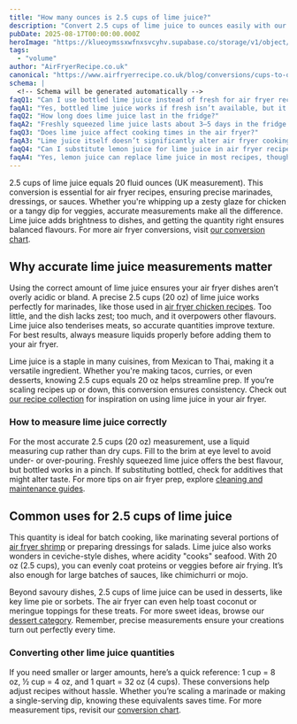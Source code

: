 ```yaml
---
title: "How many ounces is 2.5 cups of lime juice?"
description: "Convert 2.5 cups of lime juice to ounces easily with our precise UK measurement guide for perfect air fryer recipes."
pubDate: 2025-08-17T00:00:00.000Z
heroImage: "https://klueoymssxwfnxsvcyhv.supabase.co/storage/v1/object/public/Shmucket/how-many-ounces-is-2-5-cups-of-lime-juice.webp"
tags:
  - "volume"
author: "AirFryerRecipe.co.uk"
canonical: "https://www.airfryerrecipe.co.uk/blog/conversions/cups-to-ounces/how-many-ounces-is-2-5-cups-of-lime-juice"
schema: |
  <!-- Schema will be generated automatically -->
faqQ1: "Can I use bottled lime juice instead of fresh for air fryer recipes?"
faqA1: "Yes, bottled lime juice works if fresh isn’t available, but it may have a slightly different flavour due to preservatives. For the best results in air fryer recipes, fresh lime juice is preferred for its bright, natural taste. If using bottled, check the label to ensure it’s 100% lime juice without added sugars or artificial flavours."
faqQ2: "How long does lime juice last in the fridge?"
faqA2: "Freshly squeezed lime juice lasts about 3–5 days in the fridge when stored in an airtight container. Bottled lime juice, once opened, can last up to 6 months if refrigerated. Always check for off smells or discoloration before using. For recipes requiring 2.5 cups (20 oz), consider freezing excess juice in ice cube trays for later use."
faqQ3: "Does lime juice affect cooking times in the air fryer?"
faqA3: "Lime juice itself doesn’t significantly alter air fryer cooking times, but marinades containing it might. Acidic ingredients like lime juice can tenderise meats, potentially reducing cooking time slightly. Always follow recipe guidelines and use a meat thermometer to ensure doneness. For marinade tips, explore our <a href=https://www.airfryerrecipe.co.uk/recipes>recipe section</a>."
faqQ4: "Can I substitute lemon juice for lime juice in air fryer recipes?"
faqA4: "Yes, lemon juice can replace lime juice in most recipes, though the flavour will be slightly different. Lemon is brighter and less floral, while lime adds a distinct tang. Use the same 2.5 cups (20 oz) measurement for consistency. This swap works well in dishes like <a href=https://www.airfryerrecipe.co.uk/recipe-category/fish>air fryer fish recipes</a> or dressings."
---
```

<p>2.5 cups of lime juice equals 20 fluid ounces (UK measurement). This conversion is essential for air fryer recipes, ensuring precise marinades, dressings, or sauces. Whether you're whipping up a zesty glaze for chicken or a tangy dip for veggies, accurate measurements make all the difference. Lime juice adds brightness to dishes, and getting the quantity right ensures balanced flavours. For more air fryer conversions, visit <a href=https://www.airfryerrecipe.co.uk/air-fryer-conversion-chart>our conversion chart</a>.</p>

<h2>Why accurate lime juice measurements matter</h2>  
<p>Using the correct amount of lime juice ensures your air fryer dishes aren’t overly acidic or bland. A precise 2.5 cups (20 oz) of lime juice works perfectly for marinades, like those used in <a href=https://www.airfryerrecipe.co.uk/recipe-category/chicken>air fryer chicken recipes</a>. Too little, and the dish lacks zest; too much, and it overpowers other flavours. Lime juice also tenderises meats, so accurate quantities improve texture. For best results, always measure liquids properly before adding them to your air fryer.</p>  

<p>Lime juice is a staple in many cuisines, from Mexican to Thai, making it a versatile ingredient. Whether you're making tacos, curries, or even desserts, knowing 2.5 cups equals 20 oz helps streamline prep. If you’re scaling recipes up or down, this conversion ensures consistency. Check out <a href=https://www.airfryerrecipe.co.uk/recipes>our recipe collection</a> for inspiration on using lime juice in your air fryer.</p>  

<h3>How to measure lime juice correctly</h3>  
<p>For the most accurate 2.5 cups (20 oz) measurement, use a liquid measuring cup rather than dry cups. Fill to the brim at eye level to avoid under- or over-pouring. Freshly squeezed lime juice offers the best flavour, but bottled works in a pinch. If substituting bottled, check for additives that might alter taste. For more tips on air fryer prep, explore <a href=https://www.airfryerrecipe.co.uk/air-fryer-cleaner>cleaning and maintenance guides</a>.</p>  

<h2>Common uses for 2.5 cups of lime juice</h2>  
<p>This quantity is ideal for batch cooking, like marinating several portions of <a href=https://www.airfryerrecipe.co.uk/recipe-category/shrimp>air fryer shrimp</a> or preparing dressings for salads. Lime juice also works wonders in ceviche-style dishes, where acidity "cooks" seafood. With 20 oz (2.5 cups), you can evenly coat proteins or veggies before air frying. It’s also enough for large batches of sauces, like chimichurri or mojo.</p>  

<p>Beyond savoury dishes, 2.5 cups of lime juice can be used in desserts, like key lime pie or sorbets. The air fryer can even help toast coconut or meringue toppings for these treats. For more sweet ideas, browse our <a href=https://www.airfryerrecipe.co.uk/recipe-category/dessert>dessert category</a>. Remember, precise measurements ensure your creations turn out perfectly every time.</p>  

<h3>Converting other lime juice quantities</h3>  
<p>If you need smaller or larger amounts, here’s a quick reference: 1 cup = 8 oz, ½ cup = 4 oz, and 1 quart = 32 oz (4 cups). These conversions help adjust recipes without hassle. Whether you’re scaling a marinade or making a single-serving dip, knowing these equivalents saves time. For more measurement tips, revisit our <a href=https://www.airfryerrecipe.co.uk/air-fryer-conversion-chart>conversion chart</a>.</p>
